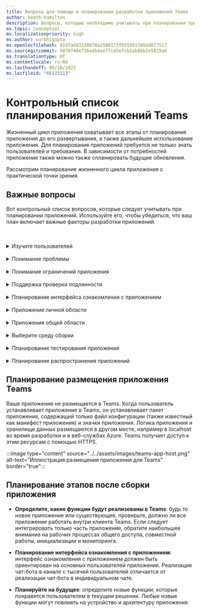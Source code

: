 ```yaml
---
title: Вопросы для помощи в планировании разработки приложений Teams
author: heath-hamilton
description: Вопросы, которые необходимо учитывать при планировании приложений, при анализе пользователей и их потребностей, при изучении проблем пользователей, для решения которых предназначено ваше приложение, при планировании проверки подлинности пользователей и освоения ими приложения.
ms.topic: conceptual
ms.localizationpriority: high
ms.author: surbhigupta
ms.openlocfilehash: 01dfa683150070a2508173fb55991388ad877517
ms.sourcegitcommit: 5070746e736edb4ae77cd3efcb2ab8bb2e5819a0
ms.translationtype: HT
ms.contentlocale: ru-RU
ms.lasthandoff: 06/16/2022
ms.locfileid: "66123113"
---
```

# <a name="teams-app-planning-checklist"></a>Контрольный список планирования приложений Teams

Жизненный цикл приложения охватывает все этапы от планирования приложения до его развертывания, а также дальнейшее использование приложения. Для планирования приложений требуется не только знать пользователей и требования. В зависимости от потребностей приложения также можно также спланировать будущие обновления.

Рассмотрим планирование жизненного цикла приложения с практической точки зрения.

## <a name="relevant-questions"></a>Важные вопросы

Вот контрольный список вопросов, которые следует учитывать при планировании приложений. Используйте его, чтобы убедиться, что ваш план включает важные факторы разработки приложений.

<br>
<br>
<details>
<summary>Изучите пользователей</summary>

| # | Фактор |
| --- | --- |
| 1 | Пользователи главным образом работают с клиентами и используют мобильные устройства? |
| 2 | Потребуется ли предоставлять доступ к приложению многим гостевым пользователям? |
| 3 | Пользователи используют команды и каналы или главным образом групповые чаты? |
| 4 | Насколько высока техническая квалификация основных пользователей? |
| 5 | Требуется ли продуманный интерфейс для ознакомления пользователей с приложением, или будет достаточно нескольких подсказок? |

</details>
<br>
<details>
<summary>Понимание проблемы</summary>

| # | Фактор |
|--- | --- |
| 1 | В чем заключаются преимущества и недостатки текущей системы, используемой пользователями? |
| 2 | Какие проблемы, испытываемые пользователями, вы собираетесь решить? |
| 3 | Какие функции и возможности существующего процесса больше всего нравятся пользователям? |

</details>
<br>
<details>
<summary>Понимание ограничений приложения</summary>

| # | Фактор |
| --- | --- |
| 1 | В чем заключаются проблемы с интеграцией серверной части текущего приложения? |
| 2 | Кто владеет данными серверной части — собственная организация или сторонняя компания? |
| 3 | Существуют ли брандмауэры, влияющие на работу приложения? |
| 4 | Существуют ли API для доступа к данным, необходимым для работы приложения? |

</details>
<br>
<details>
<summary>Поддержка проверки подлинности</summary>

| # | Фактор|
|--- | --- |
| 1 | Будут ли пользователи получать доступ к разным представлениям данных в зависимости от своих ролей? |
| 2 | Используются ли личные сведения? |
| 3 | Будет ли взаимодействие также основываться на ролях пользователей? |
| 4 | Будут ли внешние пользователи обращаться к приложению? |

</details>
<br>
<details>
<summary>Планирование интерфейса ознакомления с приложением</summary>

| # | Фактор |
| --- | --- |
| 1 | Что происходит, когда пользователь впервые настраивает вкладку в канале? |
| 2 | Если доступ к карточкам предоставляется с помощью расширения для сообщений, целесообразно ли добавить краткую ссылку на страницу дополнительных сведений, чтобы ознакомить пользователей с другими возможностями приложения? |
| 3 | Вы считаете, что у большинства пользователей уже есть представление о том, для чего предназначено ваше приложение? Пользователи уже использовали ваши службы в другом контексте? |
| 4 | Пользователи запускают ваше приложение без каких бы то ни было предварительных знаний? |

</details>
<br>
<details>
<summary>Приложения личной области</summary>

| # | Фактор |
| --- | --- |
| 1 | Требуется ли индивидуальное взаимодействие с приложением в целях обеспечения конфиденциальности или по другим причинам? Например, для проверки оставшегося количества отпускных дней или других личных сведений. |
| 2 | Предполагается ли совместная работа пользователей, не входящих в состав Teams? Например, поиск предстоящих событий для всей организации. |
| 3 | Существуют ли персонализированные уведомления или сообщения, которые нужно будет отправлять пользователям через интерфейс приложения Teams? |

</details>
<br>
<details>
<summary>Приложения общей области</summary>

| # | Фактор |
| --- | --- |
| 1 | Насколько релевантными и полезными для большинства участников команды являются сведения, представляемые приложением на вкладках или с помощью бота? Например, приложение Scrum. |
| 2 | Может ли контекст приложения изменяться в зависимости от команды, к которой добавлено приложение? Например, задачи планировщика различаются в разных командах. |
| 3 | Возможно ли, что все участники персоны, которым требуется совместно работать, входят в состав одной и той же команды? Например, агенты, работающие над запросом. |

</details>
<br>
<details>
<summary>Выберите среду сборки</summary>

Предложение. параметры, помогающие выбрать нужную среду в зависимости от потребностей приложения.
</details>
<br>
<details>
<summary>Планирование тестирования приложения</summary>

Предложение: параметры, помогающие определить наилучшую среду тестирования для приложения.
</details>
<br>
<details>
<summary>Планирование распространения приложений</summary>

Предложение: параметры, помогающие определить наилучшую модель распространения.

</details>

## <a name="plan-for-hosting-your-teams-app"></a>Планирование размещения приложения Teams

Ваше приложение не размещается в Teams. Когда пользователь устанавливает приложение в Teams, он устанавливает пакет приложения, содержащий только файл конфигурации (также известный как манифест приложения) и значки приложения. Логика приложения и хранилище данных размещаются в другом месте, например в localhost во время разработки и в веб-службах Azure. Teams получает доступ к этим ресурсам с помощью HTTPS.

:::image type="content" source="../../assets/images/teams-app-host.png" alt-text="Иллюстрация размещения приложения для Teams" border="true":::

## <a name="plan-beyond-app-building"></a>Планирование этапов после сборки приложения

- **Определите, какие функции будут реализованы в Teams**: будь то новое приложение или существующее, проверьте, должно ли все приложение работать внутри клиента Teams. Если следует интегрировать только часть приложения, обратите наибольшее внимание на рабочих процессах общего доступа, совместной работы, инициализации и мониторинга.

- **Планирование интерфейса ознакомления с приложением**: интерфейс ознакомления с приложением должен быть ориентирован на основных пользователей приложения. Реализация чат-бота в канале с тысячей пользователей отличается от реализации чат-бота в индивидуальном чате.

- **Планируйте на будущее**: определите новые функции, которые понравятся пользователем в текущем решении. Любые новые функции могут повлиять на устройство и архитектуру приложения.
